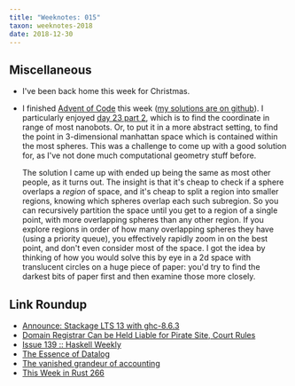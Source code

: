 ```yaml
---
title: "Weeknotes: 015"
taxon: weeknotes-2018
date: 2018-12-30
---
```


## Miscellaneous

- I've been back home this week for Christmas.

- I finished [Advent of Code][] this week ([my solutions are on
  github][]).  I particularly enjoyed [day 23 part 2][], which is to
  find the coordinate in range of most nanobots.  Or, to put it in a
  more abstract setting, to find the point in 3-dimensional manhattan
  space which is contained within the most spheres.  This was a
  challenge to come up with a good solution for, as I've not done much
  computational geometry stuff before.

  The solution I came up with ended up being the same as most other
  people, as it turns out.  The insight is that it's cheap to check if
  a sphere overlaps a *region* of space, and it's cheap to split a
  region into smaller regions, knowing which spheres overlap each such
  subregion.  So you can recursively partition the space until you get
  to a region of a single point, with more overlapping spheres than
  any other region.  If you explore regions in order of how many
  overlapping spheres they have (using a priority queue), you
  effectively rapidly zoom in on the best point, and don't even
  consider most of the space.  I got the idea by thinking of how you
  would solve this by eye in a 2d space with translucent circles on a
  huge piece of paper: you'd try to find the darkest bits of paper
  first and then examine those more closely.

[Advent of Code]: https://adventofcode.com/2018/
[my solutions are on github]: https://github.com/barrucadu/aoc
[day 23 part 2]: https://adventofcode.com/2018/day/23

## Link Roundup

- [Announce: Stackage LTS 13 with ghc-8.6.3](https://www.stackage.org/blog/2018/12/announce-lts-13)
- [Domain Registrar Can be Held Liable for Pirate Site, Court Rules](https://torrentfreak.com/domain-registrar-can-be-held-liable-for-pirate-site-court-rules-181224/)
- [Issue 139 :: Haskell Weekly](https://haskellweekly.news/issues/139.html)
- [The Essence of Datalog](https://dodisturb.me/posts/2018-12-25-The-Essence-of-Datalog.html)
- [The vanished grandeur of accounting](https://www.bostonglobe.com/ideas/2014/06/07/the-vanished-grandeur-accounting/3zcbRBoPDNIryWyNYNMvbO/story.html)
- [This Week in Rust 266](https://this-week-in-rust.org/blog/2018/12/25/this-week-in-rust-266/)
